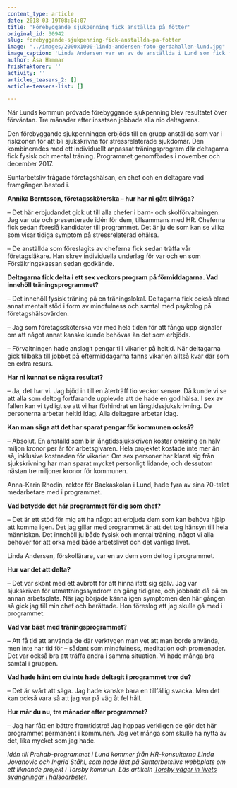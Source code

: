 ```yaml
---
content_type: article
date: 2018-03-19T08:04:07
title: 'Förebyggande sjukpenning fick anställda på fötter'
original_id: 30942
slug: forebyggande-sjukpenning-fick-anstallda-pa-fotter
image: "../images/2000x1000-linda-andersen-foto-gerdahallen-lund.jpg"
image_caption: 'Linda Andersen var en av de anställda i Lund som fick förebyggande sjukpenning tillsammans med ett program för fysisk och mental träning. Programmet har gett mig en bättre framtidstro, säger hon. '
author: Åsa Hammar
friskfaktorer: ''
activity: ''
articles_teasers_2: []
article-teasers-list: []

---
```


När Lunds kommun prövade förebyggande sjukpenning blev resultatet över förväntan. Tre månader efter insatsen jobbade alla nio deltagarna.

Den förebyggande sjukpenningen erbjöds till en grupp anställda som var i riskzonen för att bli sjukskrivna för stressrelaterade sjukdomar. Den kombinerades med ett individuellt anpassat träningsprogram där deltagarna fick fysisk och mental träning. Programmet genomfördes i november och december 2017.

Suntarbetsliv frågade företagshälsan, en chef och en deltagare vad framgången bestod i.

**Annika Berntsson, företagssköterska – hur har ni gått tillväga?**

– Det här erbjudandet gick ut till alla chefer i barn- och skolförvaltningen. Jag var ute och presenterade idén för dem, tillsammans med HR. Cheferna fick sedan föreslå kandidater till programmet. Det är ju de som kan se vilka som visar tidiga symptom på stressrelaterad ohälsa.

– De anställda som föreslagits av cheferna fick sedan träffa vår företagsläkare. Han skrev individuella underlag för var och en som Försäkringskassan sedan godkände.

**Deltagarna fick delta i ett sex veckors program på förmiddagarna. Vad innehöll träningsprogrammet?**

– Det innehöll fysisk träning på en träningslokal. Deltagarna fick också bland annat mentalt stöd i form av mindfulness och samtal med psykolog på företagshälsovården.

– Jag som företagssköterska var med hela tiden för att fånga upp signaler om att något annat kanske kunde behövas än det som erbjöds.

– Förvaltningen hade anslagit pengar till vikarier på heltid. När deltagarna gick tillbaka till jobbet på eftermiddagarna fanns vikarien alltså kvar där som en extra resurs.

**Har ni kunnat se några resultat?**

– Ja, det har vi. Jag bjöd in till en återträff tio veckor senare. Då kunde vi se att alla som deltog fortfarande upplevde att de hade en god hälsa. I sex av fallen kan vi tydligt se att vi har förhindrat en långtidssjukskrivning. De personerna arbetar heltid idag. Alla deltagare arbetar idag.

**Kan man säga att det har sparat pengar för kommunen också?**

– Absolut. En anställd som blir långtidssjukskriven kostar omkring en halv miljon kronor per år för arbetsgivaren. Hela projektet kostade inte mer än så, inklusive kostnaden för vikarier. Om sex personer har klarat sig från sjukskrivning har man sparat mycket personligt lidande, och dessutom nästan tre miljoner kronor för kommunen.

Anna-Karin Rhodin, rektor för Backaskolan i Lund, hade fyra av sina 70-talet medarbetare med i programmet.

**Vad betydde det här programmet för dig som chef?**

– Det är ett stöd för mig att ha något att erbjuda dem som kan behöva hjälp att komma igen. Det jag gillar med programmet är att det tog hänsyn till hela människan. Det innehöll ju både fysisk och mental träning, något vi alla behöver för att orka med både arbetslivet och det vanliga livet.

Linda Andersen, förskollärare, var en av dem som deltog i programmet.

**Hur var det att delta?**

– Det var skönt med ett avbrott för att hinna ifatt sig själv. Jag var sjukskriven för utmattningssyndrom en gång tidigare, och jobbade då på en annan arbetsplats. När jag började känna igen symptomen den här gången så gick jag till min chef och berättade. Hon föreslog att jag skulle gå med i programmet.

**Vad var bäst med träningsprogrammet?**

– Att få tid att använda de där verktygen man vet att man borde använda, men inte har tid för – sådant som mindfulness, meditation och promenader. Det var också bra att träffa andra i samma situation. Vi hade många bra samtal i gruppen.

**Vad hade hänt om du inte hade deltagit i programmet tror du?**

– Det är svårt att säga. Jag hade kanske bara en tillfällig svacka. Men det kan också vara så att jag var på väg åt fel håll.

**Hur mår du nu, tre månader efter programmet?**

– Jag har fått en bättre framtidstro! Jag hoppas verkligen de gör det här programmet permanent i kommunen. Jag vet många som skulle ha nytta av det, lika mycket som jag hade.

_Idén till Prehab-programmet i Lund kommer från HR-konsulterna Linda Jovanovic och Ingrid Ståhl, som hade läst på Suntarbetslivs webbplats om ett liknande projekt i Torsby kommun. Läs artikeln [Torsby väger in livets svängningar i hälsoarbetet](https://www.suntarbetsliv.se/artiklar/hallbar-rehabilitering/torsby-vager-in-livets-svangningar-i-halsoarbetet/)._

